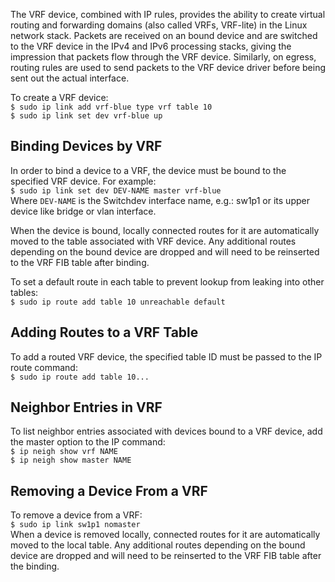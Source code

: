 
The VRF device, combined with IP rules, provides the ability to create virtual routing and forwarding domains (also called VRFs, VRF-lite) in the Linux network stack. Packets are received on an bound device and are switched to the VRF device in the IPv4 and IPv6 processing stacks, giving the impression that packets flow through the VRF device. Similarly, on egress, routing rules are used to send packets to the VRF device driver before being sent out the actual interface.  

To create a VRF device:  
`$ sudo ip link add vrf-blue type vrf table 10`  
`$ sudo ip link set dev vrf-blue up`  

## Binding Devices by VRF  
In order to bind a device to a VRF, the device must be bound to the specified VRF device. For example:  
`$ sudo ip link set dev DEV-NAME master vrf-blue`  
   Where `DEV-NAME` is the Switchdev interface name, e.g.: sw1p1 or its upper device like bridge or vlan interface.  

When the device is bound, locally connected routes for it are automatically moved to the table associated with VRF device. Any additional routes depending on the bound device are dropped and will need to be reinserted to the VRF FIB table after binding.  

To set a default route in each table to prevent lookup from leaking into other tables:  
`$ sudo ip route add table 10 unreachable default`

## Adding Routes to a VRF Table  
To add a routed VRF device, the specified table ID must be passed to the IP route command:  
`$ sudo ip route add table 10...`  

## Neighbor Entries in VRF  
To list neighbor entries associated with devices bound to a VRF device, add the master option to the IP command:  
`$ ip neigh show vrf NAME`  
`$ ip neigh show master NAME`  

## Removing a Device From a VRF  
To remove a device from a VRF:  
`$ sudo ip link sw1p1 nomaster`  
When a device is removed locally, connected routes for it are automatically moved to the local table. Any additional routes depending on the bound device are dropped and will need to be reinserted to the VRF FIB table after the binding.  
